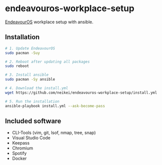 # endeavouros-workplace-setup

[EndeavourOS](https://endeavouros.com/) workplace setup with ansible.

## Installation

```bash
# 1. Update EndeavourOS
sudo pacman -Suy

# 2. Reboot after updating all packages
sudo reboot

# 3. Install ansible
sudo pacman -Sy ansible

# 4. Download the install.yml
wget https://github.com/neikei/endeavouros-workplace-setup/install.yml

# 5. Run the installation
ansible-playbook install.yml --ask-become-pass
```

## Included software

- CLI-Tools (vim, git, lsof, nmap, tree, snap)
- Visual Studio Code
- Keepass
- Chromium
- Spotify
- Docker
